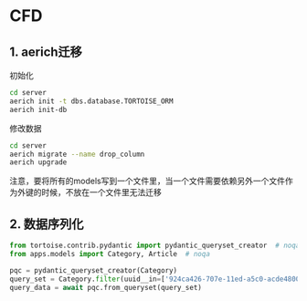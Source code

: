 # CFD

## 1. aerich迁移

初始化
```bash
cd server
aerich init -t dbs.database.TORTOISE_ORM
aerich init-db
```

修改数据
```bash
cd server
aerich migrate --name drop_column
aerich upgrade
```


注意，要将所有的models写到一个文件里，当一个文件需要依赖另外一个文件作为外键的时候，不放在一个文件里无法迁移


## 2. 数据序列化

```python
from tortoise.contrib.pydantic import pydantic_queryset_creator  # noqa
from apps.models import Category, Article  # noqa

pqc = pydantic_queryset_creator(Category)
query_set = Category.filter(uuid__in=['924ca426-707e-11ed-a5c0-acde48001122'])
query_data = await pqc.from_queryset(query_set)
```
